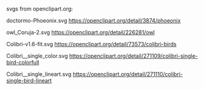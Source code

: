 svgs from openclipart.org:

doctormo-Phoeonix.svg
https://openclipart.org/detail/3874/phoeonix

owl_Coruja-2.svg
https://openclipart.org/detail/226281/owl

Colibri-v1.6-fit.svg
https://openclipart.org/detail/73573/colibri-birds

Colibri__single_color.svg
https://openclipart.org/detail/271109/colibri-single-bird-colorfull

Colibri__single_lineart.svg
https://openclipart.org/detail/271110/colibri-single-bird-lineart
